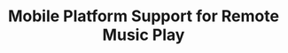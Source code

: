 ---
layout: publication-single
title: Mobile Platform Support for Remote Music Play
name: ACM Symposium on Applied Computing (SAC) 2016
first-author: Hochul Lee
co-authors: Jaehun Lee, Hyuck Han, Sooyong Kang
during: April 4-8
location: Pisa, Italy
impactfactor: 
doi: 
note: 
categories: 
 - Distributed/High-Performance/Mobile Computing Systems
tag: 
 - International Conference
---
